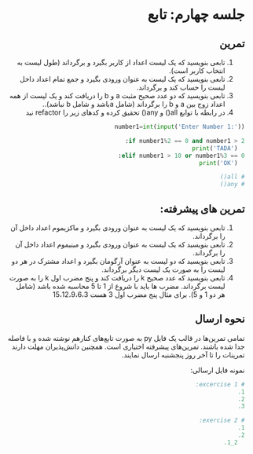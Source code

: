 <div dir="rtl">

# جلسه چهارم: تابع


  ## تمرین
  <div dir="rtl">

  1. تابعی بنویسید که یک لیست اعداد از کاربر بگیرد و برگرداند (طول لیست به انتخاب کاربر است).
  2. تابعی بنویسید که یک لیست به عنوان ورودی بگیرد و جمع تمام اعداد داخل لیست را حساب کند و برگرداند.
  3. تابعی بنویسید که دو عدد صحیح مثبت a و b را دریافت کند و یک لیست از همه اعداد زوج بین a و b را برگرداند (شامل aباشد و شامل b نباشد)..
  4. در رابطه با توابع all() و any() تحقیق کرده و کدهای زیر را refactor نید


  </div>


  ```python
  number1=int(input('Enter Number 1:'))

  if number1%2 == 0 and number1 > 2:
    print('TADA')
  elif number1 > 10 or number1%3 == 0:
    print('OK')

  # all()
  # any()

  ```


  <div dir="rtl">

  ## تمرین های پیشرفته:

  1. تابعی بنویسید که یک لیست به عنوان ورودی بگیرد و ماکزیموم اعداد داخل آن را برگرداند.
  2. تابعی بنویسید که یک لیست به عنوان ورودی بگیرد و مینیموم اعداد داخل آن را برگرداند.
  3. تابعی بنویسید که دو لیست به عنوان آرگومان بگیرد و اعداد مشترک در هر دو لیست را به صورت یک لیست دیگر برگرداند.
  4. تابعی بنویسید که عدد صحیح  k را دریافت کند و پنج مضرب اول k را به صورت لیست  برگرداند. مضرب ها باید با شروع از 1 تا 5 محاسبه شده باشد (شامل هر دو 1 و 5). برای مثال پنج مضرب اول 3 هست 15،12،9،6،3

 ## نحوه ارسال
تمامی تمرین‌ها در قالب یک فایل  py به صورت تابع‌های کنارهم نوشته شده و با فاصله جدا شده باشند. تمرین‌های پیشرفته اختیاری است. همچنین دانش‌پذیران مهلت دارند تمرینات را تا آخر روز پنجشنبه ارسال نمایند.

  نمونه فایل ارسالی:
  </div>

  ```python
  # excercise 1:
  1.
  2.
  3.

  # exercise 2:
  1.
  2.
    2_1.


  ```
